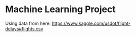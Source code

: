 # Machine Learning Project


Using data from here: https://www.kaggle.com/usdot/flight-delays#flights.csv
